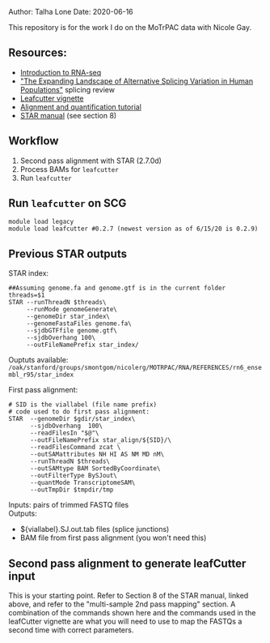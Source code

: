 Author: Talha Lone
Date: 2020-06-16

This repository is for the work I do on the MoTrPAC data with Nicole Gay.

## Resources: 
- [Introduction to RNA-seq](https://www.youtube.com/watch?v=tlf6wYJrwKY&list=PLblh5JKOoLUJo2Q6xK4tZElbIvAACEykp)
- ["The Expanding Landscape of Alternative Splicing Variation in Human Populations"](https://www-cell-com.stanford.idm.oclc.org/ajhg/pdf/S0002-9297(17)30454-8.pdf) splicing review
- [Leafcutter vignette](http://davidaknowles.github.io/leafcutter/)
- [Alignment and quantification tutorial](https://github.com/smontgomlab/bios201/tree/master/Workshop2)
- [STAR manual](https://physiology.med.cornell.edu/faculty/skrabanek/lab/angsd/lecture_notes/STARmanual.pdf) (see section 8)

## Workflow 
1. Second pass alignment with STAR (2.7.0d)
2. Process BAMs for `leafcutter`
3. Run `leafcutter`

## Run `leafcutter` on SCG
```{bash}
module load legacy
module load leafcutter #0.2.7 (newest version as of 6/15/20 is 0.2.9)  
```
## Previous STAR outputs  
STAR index:  
```{bash}
##Assuming genome.fa and genome.gtf is in the current folder
threads=$1
STAR --runThreadN $threads\
     --runMode genomeGenerate\
     --genomeDir star_index\
     --genomeFastaFiles genome.fa\
     --sjdbGTFfile genome.gtf\
     --sjdbOverhang 100\
     --outFileNamePrefix star_index/ 
```
Ouptuts available: `/oak/stanford/groups/smontgom/nicolerg/MOTRPAC/RNA/REFERENCES/rn6_ensembl_r95/star_index`  

First pass alignment:  
```{bash}
# SID is the viallabel (file name prefix)
# code used to do first pass alignment:
STAR  --genomeDir $gdir/star_index\
      --sjdbOverhang  100\
      --readFilesIn "$@"\
      --outFileNamePrefix star_align/${SID}/\
      --readFilesCommand zcat \
      --outSAMattributes NH HI AS NM MD nM\
      --runThreadN $threads\
      --outSAMtype BAM SortedByCoordinate\
      --outFilterType BySJout\
      --quantMode TranscriptomeSAM\
      --outTmpDir $tmpdir/tmp
```
Inputs: pairs of trimmed FASTQ files  
Outputs:   
- ${viallabel}.SJ.out.tab files (splice junctions)  
- BAM file from first pass alignment (you won't need this)  

## Second pass alignment to generate leafCutter input 
This is your starting point. Refer to Section 8 of the STAR manual, linked above, and refer to the "multi-sample 2nd pass mapping" section. A combination of the commands shown here and the commands used in the leafCutter vignette are what you will need to use to map the FASTQs a second time with correct parameters.  
